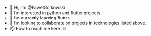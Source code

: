- 👋 Hi, I’m @PawelGorkowski
- 👀 I’m interested in python and flutter projects.
- 🌱 I’m currently learning flutter.
- 💞️ I’m looking to collaborate on projects in technologies listed above.
- 📫 How to reach me here :D

<!---
PawelGorkowski/PawelGorkowski is a ✨ special ✨ repository because its `README.md` (this file) appears on your GitHub profile.
You can click the Preview link to take a look at your changes.
--->
